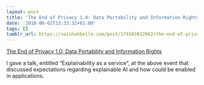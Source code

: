 ```yaml
---
layout: post
title: 'The End of Privacy 1.0: Data Portability and Information Rights'
date: '2018-06-02T13:33:32+01:00'
tags: []
tumblr_url: https://vaishakbelle.com/post/174503832962/the-end-of-privacy-10-data-portability-and
---
```

[The End of Privacy 1.0: Data Portability and Information Rights](https://www.eventbrite.co.uk/e/the-end-of-privacy-10-data-portability-and-information-rights-tickets-43312231049)  

I gave a talk, entitled “Explainability as a service”, at the above event that discussed expectations regarding explainable AI and how could be enabled in applications.

